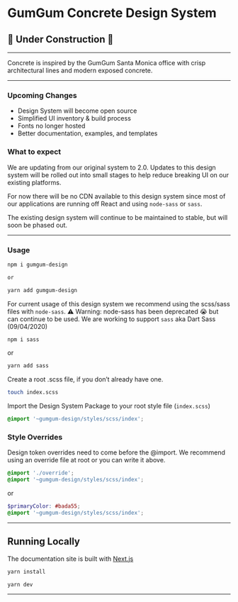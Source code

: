 # GumGum Concrete Design System

## 🚧 Under Construction 🚧

---

Concrete is inspired by the GumGum Santa Monica office with crisp architectural lines and modern exposed concrete.

---

### Upcoming Changes

- Design System will become open source
- Simplified UI inventory & build process
- Fonts no longer hosted
- Better documentation, examples, and templates

### What to expect

We are updating from our original system to 2.0. Updates to this design system will be rolled out into small stages to help reduce breaking UI on our existing platforms.

For now there will be no CDN available to this design system since most of our applications are running off React and using `node-sass` or `sass`.

The existing design system will continue to be maintained to stable, but will soon be phased out.

---

### Usage

```bash
npm i gumgum-design

or

yarn add gumgum-design
```

For current usage of this design system we recommend using the scss/sass files with `node-sass`. ⚠️ Warning: node-sass has been deprecated 😭  but can continue to be used. We are working to support `sass` aka Dart Sass (09/04/2020)

```bash
npm i sass
```

or

```bash
yarn add sass
```

Create a root .scss file, if you don’t already have one.

```bash
touch index.scss
```

Import the Design System Package to your root style file (`index.scss`)

```scss
@import '~gumgum-design/styles/scss/index';
```

### Style Overrides

Design token overrides need to come before the @import. We recommend using an override file at root or you can write it above.

```scss
@import './override';
@import '~gumgum-design/styles/scss/index';
```

or

```scss
$primaryColor: #bada55;
@import '~gumgum-design/styles/scss/index';
```

---

## Running Locally

The documentation site is built with [Next.js](https://nextjs.org/docs/getting-started)

```bash
yarn install
```

```bash
yarn dev
```

---

